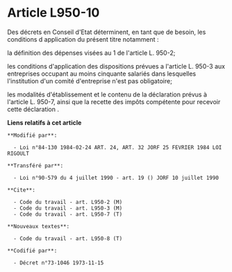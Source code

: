 # Article L950-10

Des décrets en Conseil d'Etat déterminent, en tant que de besoin, les conditions d application du présent titre notamment :

la définition des dépenses visées au 1 de l'article L. 950-2;

les conditions d'application des dispositions prévues a l'article L. 950-3 aux entreprises occupant au moins cinquante
salariés dans lesquelles l'institution d'un comité d'entreprise n'est pas obligatoire;

les modalités d'établissement et le contenu de la déclaration prévus à l'article L. 950-7, ainsi que la recette des impôts
compétente pour recevoir cette déclaration .

**Liens relatifs à cet article**

	**Modifié par**:

	  - Loi n°84-130 1984-02-24 ART. 24, ART. 32 JORF 25 FEVRIER 1984 LOI RIGOULT

	**Transféré par**:

	  - Loi n°90-579 du 4 juillet 1990 - art. 19 () JORF 10 juillet 1990

	**Cite**:

	  - Code du travail - art. L950-2 (M)
	  - Code du travail - art. L950-3 (M)
	  - Code du travail - art. L950-7 (T)

	**Nouveaux textes**:

	  - Code du travail - art. L950-8 (T)

	**Codifié par**:

	  - Décret n°73-1046 1973-11-15
